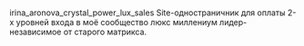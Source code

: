 # <!-- Публикация: факт 11:34 -->
irina_aronova_crystal_power_lux_sales
Site-одностраничник для оплаты 2-х уровней входа в моё сообщество люкс миллениум лидер- независимое от старого матрикса.
